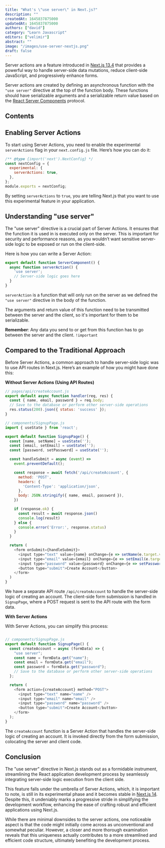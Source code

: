 ```yaml
---
title: "What's \"use server\" in Next.js?"
description: ""
createdAt: 1645837875000
updatedAt: 1645837875000
authors: ["david"]
category: "Learn Javascript"
editors: ["velimir"]
abstract: ""
image: "/images/use-server-nextjs.png"
draft: false
---
```


Server actions are a feature introduced in [Next.js 13.4](https://nextjs.org/blog/next-13-4) that provides a powerful way to handle server-side data mutations, reduce client-side JavaScript, and progressively enhance forms.

Server actions are created by defining an asynchronous function with the `"use server"` directive at the top of the function body. These functions should have serializable arguments and a serializable return value based on the [React Server Components](https://nextjs.org/docs/app/building-your-application/rendering/server-components) protocol.

## Contents

## Enabling Server Actions

To start using Server Actions, you need to enable the experimental `serverActions` flag in your `next.config.js` file. Here’s how you can do it:

```javascript
/** @type {import('next').NextConfig} */
const nextConfig = {
  experimental: {
    serverActions: true,
  },
};
module.exports = nextConfig;
```

By setting `serverActions` to `true`, you are telling Next.js that you want to use this experimental feature in your application.

## Understanding "use server"

The "use server" directive is a crucial part of Server Actions. It ensures that the function it is used in is executed only on the server. This is important for security and performance reasons, as you wouldn’t want sensitive server-side logic to be exposed or run on the client-side.

Here is how you can write a Server Action:

```javascript
export default function ServerComponent() {
  async function serverAction() {
    'use server';
    // Server-side logic goes here
  }
}
```

`serverAction` is a function that will only run on the server as we defined the `"use server"` directive in the body of the function. 

The arguments and return value of this function need to be transmitted between the server and the client, so it's important for them to be serializable.

**Remember**: Any data you send to or get from this function has to go between the server and the client. `!important`



## Compared to the Traditional Approach

Before Server Actions, a common approach to handle server-side logic was to use API routes in Next.js. Here’s an example of how you might have done this:

**Without Server Actions (Using API Routes)**

```javascript
// pages/api/createAccount.js
export default async function handler(req, res) {
  const { name, email, password } = req.body;
  // Save to the database or perform other server-side operations
  res.status(200).json({ status: 'success' });
}

// components/SignupPage.js
import { useState } from 'react';

export default function SignupPage() {
  const [name, setName] = useState('');
  const [email, setEmail] = useState('');
  const [password, setPassword] = useState('');

  const handleSubmit = async (event) =>
    event.preventDefault();

    const response = await fetch('/api/createAccount', {
      method: 'POST',
      headers: {
        'Content-Type': 'application/json',
      },
      body: JSON.stringify({ name, email, password }),
    })

    if (response.ok) {
      const result = await response.json()
      console.log(result)
    } else {
      console.error('Error:', response.status)
    }
  }

  return (
    <form onSubmit={handleSubmit}>
      <input type="text" value={name} onChange={e => setName(e.target.value)} />
      <input type="email" value={email} onChange={e => setEmail(e.target.value)} />
      <input type="password" value={password} onChange={e => setPassword(e.target.value)} />
      <button type="submit">Create Account</button>
    </form>
  )
}
```

We have a separate API route `/api/createAccount` to handle the server-side logic of creating an account. The client-side form submission is handled in `SignupPage`, where a POST request is sent to the API route with the form data.

**With Server Actions**

With Server Actions, you can simplify this process:

```javascript

// components/SignupPage.js
export default function SignupPage() {
  const createAccount = async (formData) => {
    "use server";
    const name = formData.get("name");
    const email = formData.get("email");
    const password = formData.get("password");
    // Save to the database or perform other server-side operations
  };

  return (
    <form action={createAccount} method="POST">
      <input type="text" name="name" />
      <input type="email" name="email" />
      <input type="password" name="password" />
      <button type="submit">Create Account</button>
    </form>
  );
}
```

The `createAccount` function is a Server Action that handles the server-side logic of creating an account. It is invoked directly from the form submission, colocating the server and client code.

## Conclusion

The "use server" directive in Next.js stands out as a formidable instrument, streamlining the React application development process by seamlessly integrating server-side logic execution from the client side. 

This feature falls under the umbrella of Server Actions, which, it is important to note, is still in its experimental phase and it becomes stable in [Next.js 14](https://nextjs.org/blog/next-14). Despite this, it undeniably marks a progressive stride in simplifying the development workflow, enhancing the ease of crafting robust and efficient applications using Next.js. 

While there are minimal downsides to the server actions, one noticeable aspect is that the code might initially come across as unconventional and somewhat peculiar. However, a closer and more thorough examination reveals that this uniqueness actually contributes to a more streamlined and efficient code structure, ultimately benefiting the development process.
